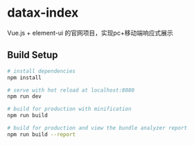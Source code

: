 # datax-index

Vue.js + element-ui 的官网项目，实现pc+移动端响应式展示
## Build Setup

``` bash
# install dependencies
npm install

# serve with hot reload at localhost:8080
npm run dev

# build for production with minification
npm run build

# build for production and view the bundle analyzer report
npm run build --report
```

